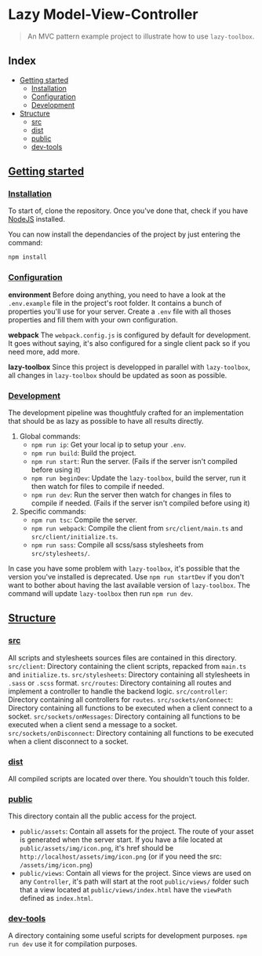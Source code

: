 # Lazy Model-View-Controller

> An MVC pattern example project to illustrate how to use `lazy-toolbox`.

## Index
- [Getting started](#getting-started)
    - [Installation](#install)
    - [Configuration](#configuration)
    - [Development](#development)
- [Structure](#structure)
    - [src](#src)
    - [dist](#dist)
    - [public](#public)
    - [dev-tools](#dev-tools)

## [Getting started](#getting-started)

### [Installation](#install)
To start of, clone the repository. Once you've done that, check if you have [NodeJS](https://nodejs.org/en/) installed.

You can now install the dependancies of the project by just entering the command:
```bash
npm install
```

### [Configuration](#configuration)

**environment**
Before doing anything, you need to have a look at the `.env.example` file in the project's root folder.
It contains a bunch of properties you'll use for your server.
Create a `.env` file with all thoses properties and fill them with your own configuration.

**webpack**
The `webpack.config.js` is configured by default for development. It goes without saying, it's also configured for a single client pack so if you need more, add more.

**lazy-toolbox**
Since this project is developped in parallel with `lazy-toolbox`, all changes in `lazy-toolbox` should be updated as soon as possible.

### [Development](#development)
The development pipeline was thoughtfuly crafted for an implementation that should be as lazy as possible to have all results directly.
1. Global commands:
    - `npm run ip`: Get your local ip to setup your `.env`.
    - `npm run build`: Build the project.
    - `npm run start`: Run the server. (Fails if the server isn't compiled before using it)
    - `npm run beginDev`: Update the `lazy-toolbox`, build the server, run it then watch for files to compile if needed.
    - `npm run dev`: Run the server then watch for changes in files to compile if needed. (Fails if the server isn't compiled before using it)
2. Specific commands:
    - `npm run tsc`: Compile the server.
    - `npm run webpack`: Compile the client from `src/client/main.ts` and `src/client/initialize.ts`.
    - `npm run sass`: Compile all scss/sass stylesheets from `src/stylesheets/`.

In case you have some problem with `lazy-toolbox`, it's possible that the version you've installed is deprecated. Use `npm run startDev` if you don't want to bother about having the last available version of `lazy-toolbox`. The command will update `lazy-toolbox` then run `npm run dev`.

## [Structure](#structure)

### [src](#src)

All scripts and stylesheets sources files are contained in this directory. 
`src/client`: Directory containing the client scripts, repacked from `main.ts` and `initialize.ts`.
`src/stylesheets`: Directory containing all stylesheets in `.sass` or `.scss` format.
`src/routes`: Directory containing all routes and implement a controller to handle the backend logic.
`src/controller`: Directory containing all controllers for `routes`.
`src/sockets/onConnect`: Directory containing all functions to be executed when a client connect to a socket.
`src/sockets/onMessages`: Directory containing all functions to be executed when a client send a message to a socket.
`src/sockets/onDisconnect`: Directory containing all functions to be executed when a client disconnect to a socket.

### [dist](#dist)

All compiled scripts are located over there. You shouldn't touch this folder.

### [public](#public)

This directory contain all the public access for the project.
- `public/assets`: Contain all assets for the project. The route of your asset is generated when the server start. If you have a file located at `public/assets/img/icon.png`, it's href should be `http://localhost/assets/img/icon.png` (or if you need the src: `/assets/img/icon.png`)
- `public/views`: Contain all views for the project. Since views are used on any `Controller`, it's path will start at the root `public/views/` folder such that a view located at `public/views/index.html` have the `viewPath` defined as `index.html`.

### [dev-tools](#dev-tools)

A directory containing some useful scripts for development purposes. `npm run dev` use it for compilation purposes.